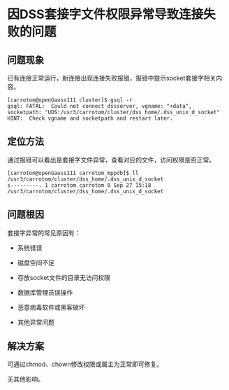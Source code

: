
# 因DSS套接字文件权限异常导致连接失败的问题

## 问题现象

已有连接正常运行，新连接出现连接失败报错，报错中提示socket套接字相关内容。

```shell
[carrotom@openGauss111 cluster]$ gsql -r
gsql: FATAL:  Could not connect dssserver, vgname: "+data", socketpath: "UDS:/usr3/carrotom/cluster/dss_home/.dss_unix_d_socket"
HINT:  Check vgname and socketpath and restart later.
```


## 定位方法

通过报错可以看出是套接字文件异常，查看对应的文件，访问权限是否正常。

```shell
[carrotom@openGauss111 carrotom_mppdb]$ ll /usr3/carrotom/cluster/dss_home/.dss_unix_d_socket
s---------. 1 carrotom carrotom 0 Sep 27 15:18 /usr3/carrotom/cluster/dss_home/.dss_unix_d_socket
```

## 问题根因

套接字异常的常见原因有：

- 系统错误

- 磁盘空间不足

- 存放socket文件的目录无访问权限

- 数据库管理员误操作

- 恶意病毒软件或黑客破坏

- 其他异常问题


## 解决方案

可通过chmod、chown修改权限或属主为正常即可修复。

无其他影响。


